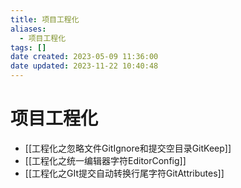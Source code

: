 ```yaml
---
title: 项目工程化
aliases:
  - 项目工程化
tags: []
date created: 2023-05-09 11:36:00
date updated: 2023-11-22 10:40:48
---
```


# 项目工程化

- [[工程化之忽略文件GitIgnore和提交空目录GitKeep]]
- [[工程化之统一编辑器字符EditorConfig]]
- [[工程化之GIt提交自动转换行尾字符GitAttributes]]
